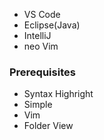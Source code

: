 
* VS Code
* Eclipse(Java)
* IntelliJ
* neo Vim

### Prerequisites

* Syntax Highright 
* Simple
* Vim
* Folder View
